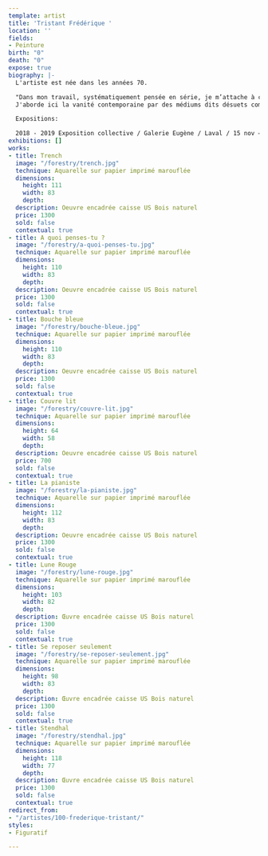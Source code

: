 ```yaml
---
template: artist
title: 'Tristant Frédérique '
location: ''
fields:
- Peinture
birth: "0"
death: "0"
expose: true
biography: |-
  L'artiste est née dans les années 70.

  "Dans mon travail, systématiquement pensée en série, je m’attache à créer une tension visuelle entre matérialité et immatérialité des espaces. Sous la forme d’aquarelles, et après toute une procédure plastique de photographies, d’impressions et de recouvrements, je désubstantialise les choses.
  J'aborde ici la vanité contemporaine par des médiums dits désuets comme l'aquarelle, le fil de couture, le tissu imprimé, le papier peint, la moquette. J'efface les tensions des personnages par cette peinture à l'eau qui les floutent et je les révèle par des points de couture ou par des tissus à motifs très identifiables, sorte de petites aspérités de couleurs à la surface." Frédérique Tristant.

  Expositions:

  2018 - 2019 Exposition collective / Galerie Eugène / Laval / 15 nov – 26 janv « Inte?rieurs » / Galerie Eugène / Laval / 13 sept – 27 oct « Fragments » / Galerie La Ralentie / Paris 11e? 2017 Année de recherches – voyages : Bruxelles, Amsterdam, Berlin, Copenhague... 2016 Installation " Sur-Mesure " / CERA-Sèvres Outdoors Domaine national de Saint- Cloud / 15 avril-15 juillet 2015 Exposition personnelle « Alice au Pays du Lifestyle » / Galerie Lélia Mordoch Paris 6ème / 11-20 Septembre « Catalogue MaIson + Jardin » / Le Kabinet / Bruxelles / 18-24 Avril 2014 « Minichromes » / Cent Centimètres Carres Saison III / Galerie du Philosophe / Carla-Bayle (09) Installation « PAS à PAS » / Des artistes en campagne / Festival Land Art & Art Contemporain (77) 2013 « Structure en échiquier » / Parcours d’Artistes / Passerelles / Pontault- Combault (77) éditions 2015 / 2012 Biennale Livres à voir / Sélection prix du public / Arras formation 2009 Capes d’Arts Plastiques / Université de Haute-Bretagne Rennes II 2002 Doctorat Sémiotique Visuelle / Université Michel de Montaigne Bordeaux III
exhibitions: []
works:
- title: Trench
  image: "/forestry/trench.jpg"
  technique: Aquarelle sur papier imprimé marouflée
  dimensions:
    height: 111
    width: 83
    depth: 
  description: Oeuvre encadrée caisse US Bois naturel
  price: 1300
  sold: false
  contextual: true
- title: A quoi penses-tu ?
  image: "/forestry/a-quoi-penses-tu.jpg"
  technique: Aquarelle sur papier imprimé marouflée
  dimensions:
    height: 110
    width: 83
    depth: 
  description: Oeuvre encadrée caisse US Bois naturel
  price: 1300
  sold: false
  contextual: true
- title: Bouche bleue
  image: "/forestry/bouche-bleue.jpg"
  technique: Aquarelle sur papier imprimé marouflée
  dimensions:
    height: 110
    width: 83
    depth: 
  description: Oeuvre encadrée caisse US Bois naturel
  price: 1300
  sold: false
  contextual: true
- title: Couvre lit
  image: "/forestry/couvre-lit.jpg"
  technique: Aquarelle sur papier imprimé marouflée
  dimensions:
    height: 64
    width: 58
    depth: 
  description: Oeuvre encadrée caisse US Bois naturel
  price: 700
  sold: false
  contextual: true
- title: La pianiste
  image: "/forestry/la-pianiste.jpg"
  technique: Aquarelle sur papier imprimé marouflée
  dimensions:
    height: 112
    width: 83
    depth: 
  description: Oeuvre encadrée caisse US Bois naturel
  price: 1300
  sold: false
  contextual: true
- title: Lune Rouge
  image: "/forestry/lune-rouge.jpg"
  technique: Aquarelle sur papier imprimé marouflée
  dimensions:
    height: 103
    width: 82
    depth: 
  description: Œuvre encadrée caisse US Bois naturel
  price: 1300
  sold: false
  contextual: true
- title: Se reposer seulement
  image: "/forestry/se-reposer-seulement.jpg"
  technique: Aquarelle sur papier imprimé marouflée
  dimensions:
    height: 98
    width: 83
    depth: 
  description: Œuvre encadrée caisse US Bois naturel
  price: 1300
  sold: false
  contextual: true
- title: Stendhal
  image: "/forestry/stendhal.jpg"
  technique: Aquarelle sur papier imprimé marouflée
  dimensions:
    height: 118
    width: 77
    depth: 
  description: Œuvre encadrée caisse US Bois naturel
  price: 1300
  sold: false
  contextual: true
redirect_from:
- "/artistes/100-frederique-tristant/"
styles:
- Figuratif

---
```

